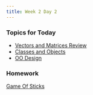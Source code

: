 ```yaml
---
title: Week 2 Day 2
---
```


### Topics for Today
* [Vectors and Matrices Review](https://github.com/tiy-lv-python-2015-06/class-notes/blob/master/week2/MatrixHomeworkReview.ipynb)
* [Classes and Objects](https://github.com/tiy-lv-python-2015-06/class-notes/blob/master/week2/Classes%20and%20Objects.ipynb)
* [OO Design](https://github.com/tiy-lv-python-2015-06/class-notes/blob/master/week2/05%20-%20Object-Oriented%20Design.ipynb)

### Homework
[Game Of Sticks](https://github.com/tiy-lv-python-2015-06/game-of-sticks)
